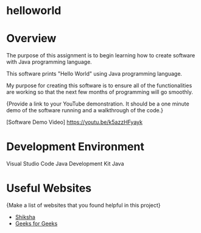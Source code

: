 # helloworld

# Overview

The purpose of this assignment is to begin learning how to create software with Java programming language.

This software prints "Hello World" using Java programming language.

My purpose for creating this software is to ensure all of the functionalities are working so that the next few months of programming will go smoothly.

{Provide a link to your YouTube demonstration.  It should be a one minute demo of the software running and a walkthrough of the code.}

[Software Demo Video] https://youtu.be/k5azzHFyayk

# Development Environment

Visual Studio Code
Java Development Kit
Java

# Useful Websites

{Make a list of websites that you found helpful in this project}
* [Shiksha](https://www.shiksha.com/online-courses/articles/java-hello-world-program/)
* [Geeks for Geeks](https://www.geeksforgeeks.org/java-hello-world-program/)
